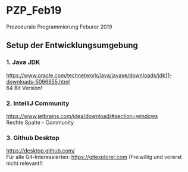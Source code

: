 # PZP_Feb19
Prozedurale Programmierung Feburar 2019

## Setup der Entwicklungsumgebung
### 1. Java JDK 
https://www.oracle.com/technetwork/java/javase/downloads/jdk11-downloads-5066655.html <br>
64 Bit Version!

### 2. IntelliJ Community 
https://www.jetbrains.com/idea/download/#section=windows <br>
Rechte Spalte - Community

### 3. Github Desktop
https://desktop.github.com/ <br>
Für alle Git-Interessierten: https://gitexplorer.com (Freiwillig und vorerst nicht relevant!)



